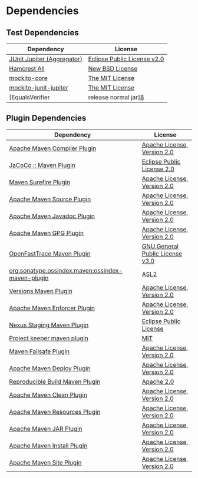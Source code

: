 <!-- @formatter:off -->
# Dependencies

## Test Dependencies

| Dependency                               | License                          |
| ---------------------------------------- | -------------------------------- |
| [JUnit Jupiter (Aggregator)][0]          | [Eclipse Public License v2.0][1] |
| [Hamcrest All][2]                        | [New BSD License][3]             |
| [mockito-core][4]                        | [The MIT License][5]             |
| [mockito-junit-jupiter][4]               | [The MIT License][5]             |
| [EqualsVerifier | release normal jar][8] | [Apache License, Version 2.0][9] |

## Plugin Dependencies

| Dependency                                              | License                               |
| ------------------------------------------------------- | ------------------------------------- |
| [Apache Maven Compiler Plugin][10]                      | [Apache License, Version 2.0][9]      |
| [JaCoCo :: Maven Plugin][12]                            | [Eclipse Public License 2.0][13]      |
| [Maven Surefire Plugin][14]                             | [Apache License, Version 2.0][9]      |
| [Apache Maven Source Plugin][16]                        | [Apache License, Version 2.0][9]      |
| [Apache Maven Javadoc Plugin][18]                       | [Apache License, Version 2.0][9]      |
| [Apache Maven GPG Plugin][20]                           | [Apache License, Version 2.0][9]      |
| [OpenFastTrace Maven Plugin][22]                        | [GNU General Public License v3.0][23] |
| [org.sonatype.ossindex.maven:ossindex-maven-plugin][24] | [ASL2][25]                            |
| [Versions Maven Plugin][26]                             | [Apache License, Version 2.0][9]      |
| [Apache Maven Enforcer Plugin][28]                      | [Apache License, Version 2.0][9]      |
| [Nexus Staging Maven Plugin][30]                        | [Eclipse Public License][31]          |
| [Project keeper maven plugin][32]                       | [MIT][33]                             |
| [Maven Failsafe Plugin][34]                             | [Apache License, Version 2.0][9]      |
| [Apache Maven Deploy Plugin][36]                        | [Apache License, Version 2.0][25]     |
| [Reproducible Build Maven Plugin][38]                   | [Apache 2.0][25]                      |
| [Apache Maven Clean Plugin][40]                         | [Apache License, Version 2.0][9]      |
| [Apache Maven Resources Plugin][42]                     | [Apache License, Version 2.0][9]      |
| [Apache Maven JAR Plugin][44]                           | [Apache License, Version 2.0][9]      |
| [Apache Maven Install Plugin][46]                       | [Apache License, Version 2.0][25]     |
| [Apache Maven Site Plugin][48]                          | [Apache License, Version 2.0][9]      |

[32]: https://github.com/exasol/project-keeper-maven-plugin
[2]: https://github.com/hamcrest/JavaHamcrest
[25]: http://www.apache.org/licenses/LICENSE-2.0.txt
[14]: https://maven.apache.org/surefire/maven-surefire-plugin/
[30]: http://www.sonatype.com/public-parent/nexus-maven-plugins/nexus-staging/nexus-staging-maven-plugin/
[4]: https://github.com/mockito/mockito
[33]: https://opensource.org/licenses/MIT
[34]: https://maven.apache.org/surefire/maven-failsafe-plugin/
[26]: http://www.mojohaus.org/versions-maven-plugin/
[10]: https://maven.apache.org/plugins/maven-compiler-plugin/
[42]: https://maven.apache.org/plugins/maven-resources-plugin/
[22]: https://github.com/itsallcode/openfasttrace-maven-plugin
[40]: https://maven.apache.org/plugins/maven-clean-plugin/
[13]: https://www.eclipse.org/legal/epl-2.0/
[31]: http://www.eclipse.org/legal/epl-v10.html
[12]: https://www.jacoco.org/jacoco/trunk/doc/maven.html
[5]: https://github.com/mockito/mockito/blob/main/LICENSE
[38]: http://zlika.github.io/reproducible-build-maven-plugin
[48]: https://maven.apache.org/plugins/maven-site-plugin/
[23]: https://www.gnu.org/licenses/gpl-3.0.html
[9]: https://www.apache.org/licenses/LICENSE-2.0.txt
[8]: https://www.jqno.nl/equalsverifier
[28]: https://maven.apache.org/enforcer/maven-enforcer-plugin/
[1]: https://www.eclipse.org/legal/epl-v20.html
[3]: http://www.opensource.org/licenses/bsd-license.php
[46]: http://maven.apache.org/plugins/maven-install-plugin/
[0]: https://junit.org/junit5/
[24]: https://sonatype.github.io/ossindex-maven/maven-plugin/
[20]: https://maven.apache.org/plugins/maven-gpg-plugin/
[16]: https://maven.apache.org/plugins/maven-source-plugin/
[36]: http://maven.apache.org/plugins/maven-deploy-plugin/
[18]: https://maven.apache.org/plugins/maven-javadoc-plugin/
[44]: https://maven.apache.org/plugins/maven-jar-plugin/
